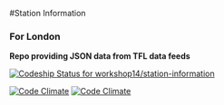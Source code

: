 #Station Information
### For London

**Repo providing JSON data from TFL data feeds**

[ ![Codeship Status for workshop14/station-information](https://www.codeship.io/projects/036c48c0-b2a4-0131-7f95-721f189e1cd8/status?branch=master)](https://www.codeship.io/projects/20087)

[![Code Climate](https://codeclimate.com/github/workshop14/station-information.png)](https://codeclimate.com/github/workshop14/station-information)
[![Code Climate](https://codeclimate.com/github/workshop14/station-information/coverage.png)](https://codeclimate.com/github/workshop14/station-information)

